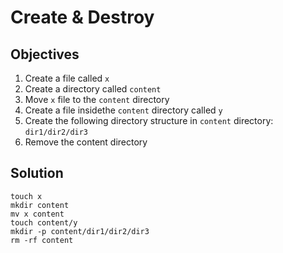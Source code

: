 # Create & Destroy

## Objectives

1. Create a file called `x`
2. Create a directory called `content`
3. Move `x` file to the `content` directory
4. Create a file insidethe `content` directory called `y`
5. Create the following directory structure in `content` directory: `dir1/dir2/dir3`
6. Remove the content directory

## Solution

```
touch x
mkdir content
mv x content
touch content/y
mkdir -p content/dir1/dir2/dir3
rm -rf content
```